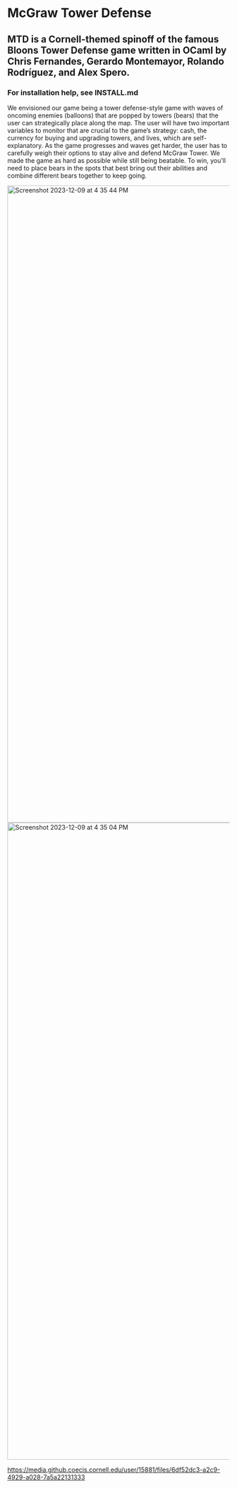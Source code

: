 # McGraw Tower Defense

## MTD is a Cornell-themed spinoff of the famous __Bloons Tower Defense__ game written in OCaml by Chris Fernandes, Gerardo Montemayor, Rolando Rodríguez, and Alex Spero.

### For installation help, see INSTALL.md

We envisioned our game being a tower defense-style game with waves of oncoming enemies (balloons) that are popped by towers (bears) that the user can strategically place along the map. The user will have two important variables to monitor that are crucial to the game’s strategy: cash, the currency for buying and upgrading towers, and lives, which are self-explanatory. As the game progresses and waves get harder, the user has to carefully weigh their options to stay alive and defend McGraw Tower.
We made the game as hard as possible while still being beatable. To win, you’ll need to place bears in the spots that best bring out their abilities and combine different bears together to keep going.


<img width="1440" alt="Screenshot 2023-12-09 at 4 35 44 PM" src="https://github.com/rar339/MTD/assets/108008208/8f8a9361-36c9-4e71-91a0-32e53ad836c2">

<img width="1440" alt="Screenshot 2023-12-09 at 4 35 04 PM" src="https://github.com/rar339/MTD/assets/108008208/fa9465fc-ad60-4ece-a5b8-95e187ecd30a">

https://media.github.coecis.cornell.edu/user/15881/files/6df52dc3-a2c9-4929-a028-7a5a22131333
